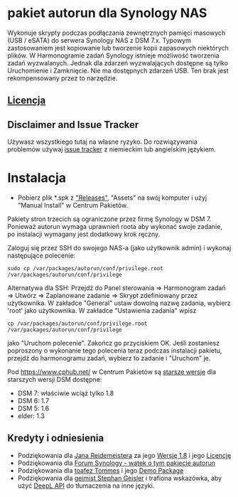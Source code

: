 # pakiet autorun dla Synology NAS
Wykonuje skrypty podczas podłączania zewnętrznych pamięci masowych (USB / eSATA) do serwera Synology NAS z DSM 7.x. Typowym zastosowaniem jest kopiowanie lub tworzenie kopii zapasowych niektórych plików.
W Harmonogramie zadań Synology istnieje możliwość tworzenia zadań wyzwalanych. Jednak dla zdarzeń wyzwalających dostępne są tylko Uruchomienie i Zamknięcie. Nie ma dostępnych zdarzeń USB. Ten brak jest rekompensowany przez to narzędzie.

## [Licencja](https://htmlpreview.github.io/?https://github.com/schmidhorst/synology-autorun/blob/main/package/ui/licence_plk.html)

## Disclaimer and Issue Tracker
Używasz wszystkiego tutaj na własne ryzyko.
Do rozwiązywania problemów używaj [issue tracker](https://github.com/schmidhorst/synology-autorun/issues) z niemieckim lub angielskim językiem.

# Instalacja
* Pobierz plik *.spk z ["Releases"](https://github.com/schmidhorst/synology-autorun/releases), "Assets" na swój komputer i użyj "Manual Install" w Centrum Pakietów.

Pakiety stron trzecich są ograniczone przez firmę Synology w DSM 7. Ponieważ autorun wymaga uprawnień roota
aby wykonać swoje zadanie, po instalacji wymagany jest dodatkowy krok ręczny.

Zaloguj się przez SSH do swojego NAS-a (jako użytkownik admin) i wykonaj następujące polecenie:
```Shell
sudo cp /var/packages/autorun/conf/privilege.root /var/packages/autorun/conf/privilege
```
Alternatywa dla SSH:
Przejdź do Panel sterowania => Harmonogram zadań => Utwórz => Zaplanowane zadanie => Skrypt zdefiniowany przez użytkownika. W zakładce "General" ustaw dowolną nazwę zadania, wybierz 'root' jako użytkownika. W zakładce "Ustawienia zadania" wpisz
```shell
cp /var/packages/autorun/conf/privilege.root /var/packages/autorun/conf/privilege
```
jako "Uruchom polecenie". Zakończ go przyciskiem OK. Jeśli zostaniesz poproszony o wykonanie tego polecenia teraz podczas instalacji pakietu, przejdź do harmonogramu zadań, wybierz to zadanie i "Uruchom" je.

Pod https://www.cphub.net/ w Centrum Pakietów są [starsze wersje](https://github.com/reidemei/synology-autorun) dla starszych wersji DSM dostępne:
* DSM 7: właściwie wciąż tylko 1.8
* DSM 6: 1.7
* DSM 5: 1.6
* elder: 1.3

## Kredyty i odniesienia
- Podziękowania dla [Jana Reidemeistera](https://github.com/reidemei) za jego [Wersję 1.8](https://github.com/reidemei/synology-autorun) i jego [Licencję](https://github.com/reidemei/synology-autorun/blob/main/LICENSE)
- Podziękowania dla [Forum Synology - wątek o tym pakiecie autorun](https://www.synology-forum.de/threads/autorun-fuer-ext-datentraeger.18360/)
- Podziękowania dla [toafez Tommes](https://github.com/toafez) i jego [Demo Package](https://github.com/toafez/DSM7DemoSPK)
- Podziękowania dla [geimist Stephan Geisler](https://github.com/geimist) i trafiona wskazówka, aby użyć [DeepL API](https://www.deepl.com/docs-api) do tłumaczenia na inne języki.


